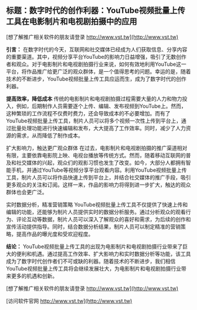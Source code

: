 ## **标题：数字时代的创作利器：YouTube视频批量上传工具在电影制片和电视剧拍摄中的应用**

[想了解推广相关软件的朋友请登录 http://www.vst.tw](http://www.vst.tw)

**引言：**
在数字时代的今天，互联网和社交媒体已经成为人们获取信息、分享内容的重要渠道。其中，视频分享平台YouTube的影响力日益增强，吸引了无数创作者和观众。对于电影制片和电视剧拍摄行业来说，如何有效地利用YouTube这一平台，将作品推广给更广泛的观众群体，是一个值得思考的问题。幸运的是，随着技术的不断进步，YouTube视频批量上传工具应运而生，成为了数字时代的创作利器。

**提高效率，降低成本**
传统的电影制片和电视剧拍摄过程需要大量的人力和物力投入，例如，后期制作人员需要逐个上传、编辑、发布视频到YouTube上。然而，这种繁琐的工作流程不仅费时费力，还会导致成本的不必要增加。而有了YouTube视频批量上传工具，制片人员可以将多个视频一次性上传到平台上，通过批量处理功能进行快速编辑和发布，大大提高了工作效率。同时，减少了人力资源的需求，从而降低了制作成本。

扩大影响力，触达更广观众群体
在过去，电影制片和电视剧拍摄的推广渠道相对有限，主要依靠电影院上映、电视台播放等传统方式。然而，随着移动互联网的普及和社交媒体的兴起，观众们的观影习惯也发生了改变。如今，大部分人都拥有智能手机，并通过YouTube等视频分享平台观看内容。利用YouTube视频批量上传工具，制片人员可以将作品快速上传到平台上，并结合社交媒体的推广手段，吸引更多观众的关注和订阅。这样一来，作品的影响力将得到进一步扩大，触达的观众群体也会更广泛。

实时数据分析，精准营销策略
YouTube视频批量上传工具不仅提供了快速上传和编辑的功能，还能够为制片人员提供实时的数据分析服务。通过分析观众的观看行为、评论互动等数据，制片人员可以深入了解观众的喜好和需求，为后续的创作和宣传活动提供指导。同时，结合数据分析结果，制片人员可以制定精准的营销策略，提高作品的曝光度和受欢迎程度。

**结论：**
YouTube视频批量上传工具的出现为电影制片和电视剧拍摄行业带来了巨大的便利和机遇。通过提高工作效率、扩大影响力和实时数据分析等功能，该工具成为了数字时代创作者们不可或缺的利器。随着技术的不断进步，我们相信YouTube视频批量上传工具将会继续发展壮大，为电影制片和电视剧拍摄行业带来更多的机遇和创新。

[想了解推广相关软件的朋友请登录 http://www.vst.tw](http://www.vst.tw)


[访问软件官网 http://www.vst.tw](http://www.vst.tw)
